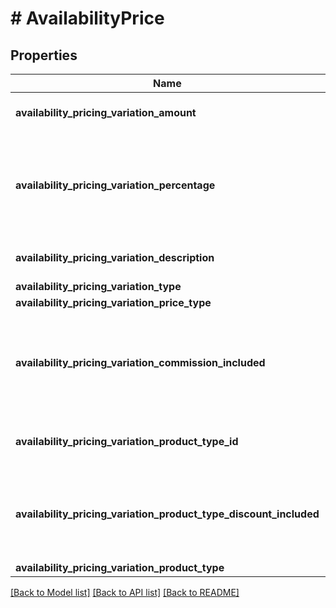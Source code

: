 # # AvailabilityPrice

## Properties

Name | Type | Description | Notes
------------ | ------------- | ------------- | -------------
**availability_pricing_variation_amount** | **string** | The dynamic variation amount. |
**availability_pricing_variation_percentage** | **string** | The dynamic variation percentage. If blank then the variation is not based on percentages. | [optional]
**availability_pricing_variation_description** | **string** | Reason for the price variation. | [optional]
**availability_pricing_variation_type** | [**\PrioTicket\DistributorAPI\Models\PriceVariationType**](PriceVariationType.md) |  | [optional]
**availability_pricing_variation_price_type** | [**\PrioTicket\DistributorAPI\Models\PriceVariationPriceType**](PriceVariationPriceType.md) |  | [optional]
**availability_pricing_variation_commission_included** | **bool** | Whether the distributor commission percentage is applicable on this price variation or not. | [optional]
**availability_pricing_variation_product_type_id** | **string** | The applicable product type. | [optional]
**availability_pricing_variation_product_type_discount_included** | **bool** | Whether the product type discount is applicable on the price variation or not. | [optional]
**availability_pricing_variation_product_type** | [**\PrioTicket\DistributorAPI\Models\ProductType**](ProductType.md) |  | [optional]

[[Back to Model list]](../../README.md#models) [[Back to API list]](../../README.md#endpoints) [[Back to README]](../../README.md)
